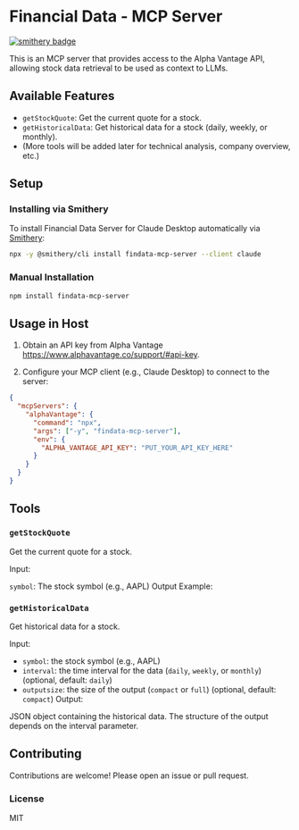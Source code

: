 # Financial Data - MCP Server

[![smithery badge](https://smithery.ai/badge/findata-mcp-server)](https://smithery.ai/server/findata-mcp-server)

This is an MCP server that provides access to the Alpha Vantage API, allowing stock data retrieval to be used as context to LLMs.

## Available Features

*   `getStockQuote`: Get the current quote for a stock.
*   `getHistoricalData`: Get historical data for a stock (daily, weekly, or monthly).
*   (More tools will be added later for technical analysis, company overview, etc.)

## Setup

### Installing via Smithery

To install Financial Data Server for Claude Desktop automatically via [Smithery](https://smithery.ai/server/findata-mcp-server):

```bash
npx -y @smithery/cli install findata-mcp-server --client claude
```

### Manual Installation
```bash
npm install findata-mcp-server
```

## Usage in Host
1. Obtain an API key from Alpha Vantage https://www.alphavantage.co/support/#api-key.


2. Configure your MCP client (e.g., Claude Desktop) to connect to the server:

```JSON
{
  "mcpServers": {
    "alphaVantage": {
      "command": "npx",
      "args": ["-y", "findata-mcp-server"],
      "env": {
        "ALPHA_VANTAGE_API_KEY": "PUT_YOUR_API_KEY_HERE"
      }
    }
  }
}
```

## Tools
### `getStockQuote`
Get the current quote for a stock.

Input:

`symbol`: The stock symbol (e.g., AAPL)
Output Example:


### `getHistoricalData`
Get historical data for a stock.

Input:

- `symbol`: the stock symbol (e.g., AAPL)
- `interval`: the time interval for the data (`daily`, `weekly`, or `monthly`) (optional, default: `daily`)
- `outputsize`: the size of the output (`compact` or `full`) (optional, default: `compact`)
Output:

JSON object containing the historical data. The structure of the output depends on the interval parameter.

## Contributing
Contributions are welcome! Please open an issue or pull request.


### License
MIT
